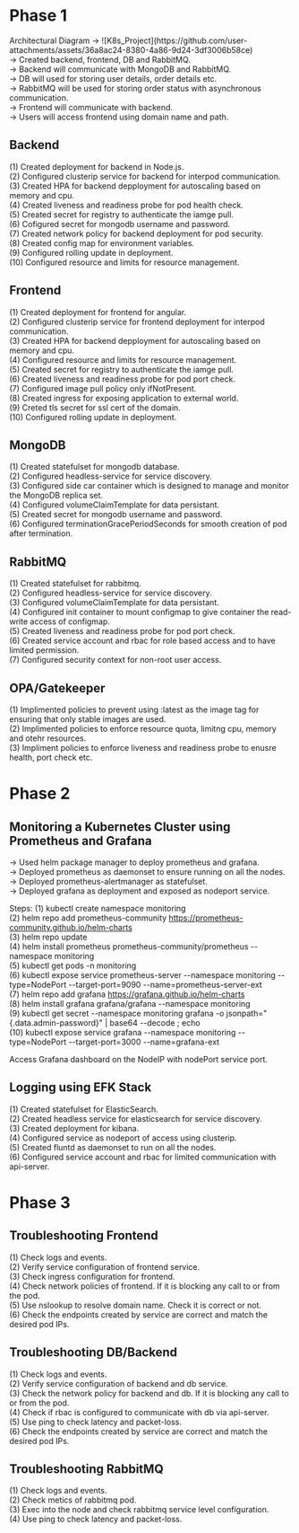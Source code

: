 <h1>Phase 1</h1>
Architectural Diagram -> ![K8s_Project](https://github.com/user-attachments/assets/36a8ac24-8380-4a86-9d24-3df3006b58ce)
<br>
-> Created backend, frontend, DB and RabbitMQ.<br>
-> Backend will communicate with MongoDB and RabbitMQ.<br>
-> DB will used for storing user details, order details etc.<br>
-> RabbitMQ will be used for storing order status with asynchronous communication.<br>
-> Frontend will communicate with backend.<br>
-> Users will access frontend using domain name and path.<br>

<h2>Backend</h2>
(1) Created deployment for backend in Node.js.<br>
(2) Configured clusterip service for backend for interpod communication.<br>
(3) Created HPA for backend depployment for autoscaling based on memory and cpu.<br>
(4) Created liveness and readiness probe for pod health check.<br>
(5) Created secret for registry to authenticate the iamge pull.<br>
(6) Cofigured secret for mongodb username and password.<br>
(7) Created network policy for backend deployment for pod security.<br>
(8) Created config map for environment variables.<br>
(9) Configured rolling update in deployment.<br>
(10) Configured resource and limits for resource management.<br>

<h2>Frontend</h2>
(1) Created deployment for frontend for angular.<br>
(2) Configured clusterip service for frontend deployment for interpod communication.<br>
(3) Created HPA for backend depployment for autoscaling based on memory and cpu.<br>
(4) Configured resource and limits for resource management.<br>
(5) Created secret for registry to authenticate the iamge pull.<br>
(6) Created liveness and readiness probe for pod port check.<br>
(7) Configured image pull policy only ifNotPresent.<br>
(8) Created ingress for exposing application to external world.<br>
(9) Creted tls secret for ssl cert of the domain.<br>
(10) Configured rolling update in deployment.<br>

<h2>MongoDB</h2>
(1) Created statefulset for mongodb database.<br>
(2) Configured headless-service for service discovery.<br>
(3) Configured side car container which is designed to manage and monitor the MongoDB replica set.<br>
(4) Configured volumeClaimTemplate for data persistant.<br>
(5) Created secret for mongodb username and password.<br>
(6) Configured terminationGracePeriodSeconds for smooth creation of pod after termination.<br>

<h2>RabbitMQ</h2>
(1) Created statefulset for rabbitmq.<br>
(2) Configured headless-service for service discovery.<br>
(3) Configured volumeClaimTemplate for data persistant.<br>
(4) Configured init container to mount configmap to give container the read-write access of configmap.<br>
(5) Created liveness and readiness probe for pod port check.<br>
(6) Created service account and rbac for role based access and to have limited permission.<br>
(7) Configured security context for non-root user access.<br>

<h2>OPA/Gatekeeper</h2>
(1) Implimented policies to prevent using :latest as the image tag for ensuring that only stable images are used.<br>
(2) Implimented policies to enforce resource quota, limitng cpu, memory and otehr resources.<br>
(3) Impliment policies to enforce liveness and readiness probe to enusre health, port check etc.<br>

<h1>Phase 2</h1>

<h2>Monitoring a Kubernetes Cluster using Prometheus and Grafana</h2>

-> Used helm package manager to deploy prometheus and grafana.<br>
-> Deployed prometheus as daemonset to ensure running on all the nodes.<br>
-> Deployed prometheus-alertmanager as statefulset.<br>
-> Deployed grafana as deployment and exposed as nodeport service.<br>

Steps:
(1) kubectl create namespace monitoring<br>
(2) helm repo add prometheus-community https://prometheus-community.github.io/helm-charts<br>
(3) helm repo update<br>
(4) helm install prometheus prometheus-community/prometheus --namespace monitoring<br>
(5) kubectl get pods -n monitoring<br>
(6) kubectl expose service prometheus-server --namespace monitoring --type=NodePort --target-port=9090 --name=prometheus-server-ext<br>
(7) helm repo add grafana https://grafana.github.io/helm-charts<br>
(8) helm install grafana grafana/grafana --namespace monitoring<br>
(9) kubectl get secret --namespace monitoring grafana -o jsonpath="{.data.admin-password}" | base64 --decode ; echo<br>
(10) kubectl expose service grafana --namespace monitoring --type=NodePort --target-port=3000 --name=grafana-ext<br>

Access Grafana dashboard on the NodeIP with nodePort service port.

<h2>Logging using EFK Stack</h2>
(1) Created statefulset for ElasticSearch.<br>
(2) Created headless service for elasticsearch for service discovery.<br>
(3) Created deployment for kibana.<br>
(4) Configured service as nodeport of access using clusterip.<br>
(5) Created fluntd as daemonset to run on all the nodes.<br>
(6) Configured service account and rbac for limited communication with api-server.<br>

<h1>Phase 3</h1>

<h2>Troubleshooting Frontend</h2>
(1) Check logs and events.<br>
(2) Verify service configuration of frontend service.<br>
(3) Check ingress configuration for frontend.<br>
(4) Check network policies of frontend. If it is blocking any call to or from the pod.<br>
(5) Use nslookup to resolve domain name. Check it is correct or not.<br>
(6) Check the endpoints created by service are correct and match the desired pod IPs.<br>

<h2>Troubleshooting DB/Backend</h2>
(1) Check logs and events.<br>
(2) Verify service configuration of backend and db service.<br>
(3) Check the network policy for backend and db. If it is blocking any call to or from the pod.<br>
(4) Check if rbac is configured to communicate with db via api-server.<br>
(5) Use ping to check latency and packet-loss.<br>
(6) Check the endpoints created by service are correct and match the desired pod IPs.<br>

<h2>Troubleshooting RabbitMQ</h2>
(1) Check logs and events.<br>
(2) Check metics of rabbitmq pod.<br>
(3) Exec into the node and check rabbitmq service level configuration.<br>
(4) Use ping to check latency and packet-loss.<br>





